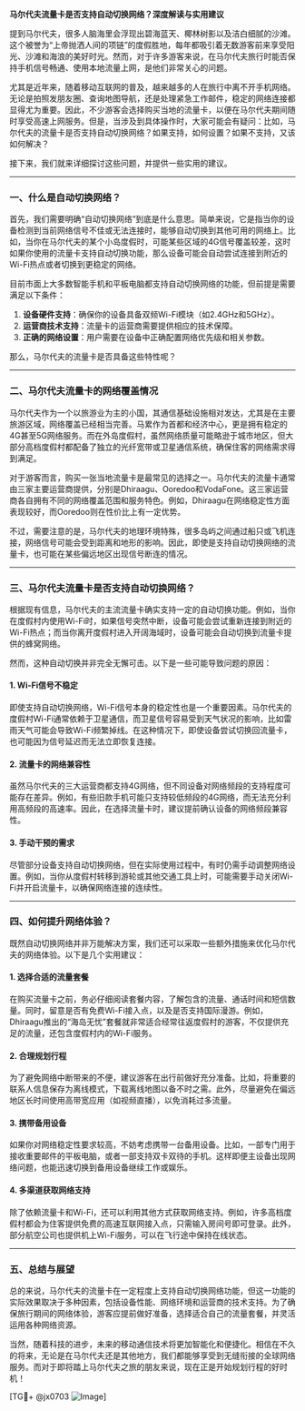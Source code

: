 **马尔代夫流量卡是否支持自动切换网络？深度解读与实用建议**

提到马尔代夫，很多人脑海里会浮现出碧海蓝天、椰林树影以及洁白细腻的沙滩。这个被誉为“上帝抛洒人间的项链”的度假胜地，每年都吸引着无数游客前来享受阳光、沙滩和海浪的美好时光。然而，对于许多游客来说，在马尔代夫旅行时能否保持手机信号畅通、使用本地流量上网，是他们非常关心的问题。

尤其是近年来，随着移动互联网的普及，越来越多的人在旅行中离不开手机网络。无论是拍照发朋友圈、查询地图导航，还是处理紧急工作邮件，稳定的网络连接都显得尤为重要。因此，不少游客会选择购买当地的流量卡，以便在马尔代夫期间随时享受高速上网服务。但是，当涉及到具体操作时，大家可能会有疑问：比如，马尔代夫的流量卡是否支持自动切换网络？如果支持，如何设置？如果不支持，又该如何解决？

接下来，我们就来详细探讨这些问题，并提供一些实用的建议。

---

### 一、什么是自动切换网络？
首先，我们需要明确“自动切换网络”到底是什么意思。简单来说，它是指当你的设备检测到当前网络信号不佳或无法连接时，能够自动切换到其他可用的网络上。比如，当你在马尔代夫的某个小岛度假时，可能某些区域的4G信号覆盖较差，这时如果你使用的流量卡支持自动切换功能，那么设备可能会自动尝试连接到附近的Wi-Fi热点或者切换到更稳定的网络。

目前市面上大多数智能手机和平板电脑都支持自动切换网络的功能，但前提是需要满足以下条件：
1. **设备硬件支持**：确保你的设备具备双频Wi-Fi模块（如2.4GHz和5GHz）。
2. **运营商技术支持**：流量卡的运营商需要提供相应的技术保障。
3. **正确的网络设置**：用户需要在设备中正确配置网络优先级和相关参数。

那么，马尔代夫的流量卡是否具备这些特性呢？

---

### 二、马尔代夫流量卡的网络覆盖情况
马尔代夫作为一个以旅游业为主的小国，其通信基础设施相对发达，尤其是在主要旅游区域，网络覆盖已经相当完善。马累作为首都和经济中心，更是拥有稳定的4G甚至5G网络服务。而在外岛度假村，虽然网络质量可能略逊于城市地区，但大部分高档度假村都配备了独立的光纤宽带或卫星通信系统，确保住客的网络需求得到满足。

对于游客而言，购买一张当地流量卡是最常见的选择之一。马尔代夫的流量卡通常由三家主要运营商提供，分别是Dhiraagu、Ooredoo和VodaFone。这三家运营商各自拥有不同的网络覆盖范围和服务特色。例如，Dhiraagu在网络稳定性方面表现较好，而Ooredoo则在性价比上有一定优势。

不过，需要注意的是，马尔代夫的地理环境特殊，很多岛屿之间通过船只或飞机连接，网络信号可能会受到距离和地形的影响。因此，即使是支持自动切换网络的流量卡，也可能在某些偏远地区出现信号断连的情况。

---

### 三、马尔代夫流量卡是否支持自动切换网络？
根据现有信息，马尔代夫的主流流量卡确实支持一定的自动切换功能。例如，当你在度假村内使用Wi-Fi时，如果信号突然中断，设备可能会尝试重新连接到附近的Wi-Fi热点；而当你离开度假村进入开阔海域时，设备可能会自动切换到流量卡提供的蜂窝网络。

然而，这种自动切换并非完全无懈可击。以下是一些可能导致问题的原因：

#### 1. **Wi-Fi信号不稳定**
即使支持自动切换网络，Wi-Fi信号本身的稳定性也是一个重要因素。马尔代夫的度假村Wi-Fi通常依赖于卫星通信，而卫星信号容易受到天气状况的影响，比如雷雨天气可能会导致Wi-Fi频繁掉线。在这种情况下，即使设备尝试切换回流量卡，也可能因为信号延迟而无法立即恢复连接。

#### 2. **流量卡的网络兼容性**
虽然马尔代夫的三大运营商都支持4G网络，但不同设备对网络频段的支持程度可能存在差异。例如，有些旧款手机可能只支持较低频段的4G网络，而无法充分利用高频段的高速率。因此，在选择流量卡时，建议提前确认设备的网络频段兼容性。

#### 3. **手动干预的需求**
尽管部分设备支持自动切换网络，但在实际使用过程中，有时仍需手动调整网络设置。例如，当你从度假村转移到游轮或其他交通工具上时，可能需要手动关闭Wi-Fi并开启流量卡，以确保网络连接的连续性。

---

### 四、如何提升网络体验？
既然自动切换网络并非万能解决方案，我们还可以采取一些额外措施来优化马尔代夫的网络体验。以下是几个实用建议：

#### 1. **选择合适的流量套餐**
在购买流量卡之前，务必仔细阅读套餐内容，了解包含的流量、通话时间和短信数量。同时，留意是否有免费Wi-Fi接入点，以及是否支持国际漫游。例如，Dhiraagu推出的“海岛无忧”套餐就非常适合经常往返度假村的游客，不仅提供充足的流量，还包含度假村内的Wi-Fi服务。

#### 2. **合理规划行程**
为了避免网络中断带来的不便，建议游客在出行前做好充分准备。比如，将重要的联系人信息保存为离线模式，下载离线地图以备不时之需。此外，尽量避免在偏远地区长时间使用高带宽应用（如视频直播），以免消耗过多流量。

#### 3. **携带备用设备**
如果你对网络稳定性要求较高，不妨考虑携带一台备用设备。比如，一部专门用于接收重要邮件的平板电脑，或者一部支持双卡双待的手机。这样即便主设备出现网络问题，也能迅速切换到备用设备继续工作或娱乐。

#### 4. **多渠道获取网络支持**
除了依赖流量卡和Wi-Fi，还可以利用其他方式获取网络支持。例如，许多高档度假村都会为住客提供免费的高速互联网接入点，只需输入房间号即可登录。此外，部分航空公司也提供机上Wi-Fi服务，可以在飞行途中保持在线状态。

---

### 五、总结与展望
总的来说，马尔代夫的流量卡在一定程度上支持自动切换网络功能，但这一功能的实际效果取决于多种因素，包括设备性能、网络环境和运营商的技术支持。为了确保旅行期间的网络体验，游客应提前做好准备，选择适合自己的流量套餐，并灵活运用各种网络资源。

当然，随着科技的进步，未来的移动通信技术将更加智能化和便捷化。相信在不久的将来，无论是在马尔代夫还是其他地方，我们都能够享受到无缝衔接的全球网络服务。而对于即将踏上马尔代夫之旅的朋友来说，现在正是开始规划行程的好时机！

[TG💪+ @jx0703 ![Image](https://github.com/user-attachments/assets/dbca1d08-cadb-493c-b0ec-ad6f7a83f270)]